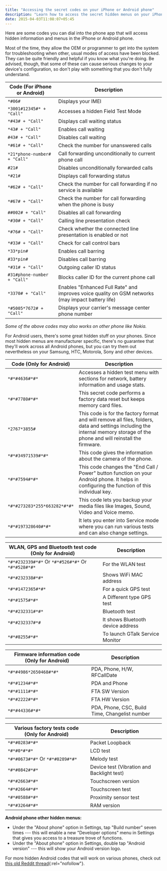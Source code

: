 ```yaml
---
title: "Accessing the secret codes on your iPhone or Android phone"
description: "Learn how to access the secret hidden menus on your iPhone or Android phone."
date: 2015-04-03T11:08:07+05:45
---
```


Here are some codes you can dial into the phone app that will access hidden information and menus in the iPhone or Android phone.

Most of the time, they allow the OEM or programmer to get into the system for troubleshooting when other, usual modes of access have been blocked. They can be quite friendly and helpful if you know what you're doing. Be advised, though, that some of these can cause serious changes to your device's configuration, so don't play with something that you don't fully understand.

| Code (For iPhone or Android) | Description                                                                                       |
| ---------------------------- | ------------------------------------------------------------------------------------------------- |
| `*#06#`                      | Displays your IMEI                                                                                |
| `*3001#12345#* + "Call"`     | Accesses a hidden Field Test Mode                                                                 |
| `*#43# + "Call"`             | Displays call waiting status                                                                      |
| `*43# + "Call"`              | Enables call waiting                                                                              |
| `#43# + "Call"`              | Disables call waiting                                                                             |
| `*#61# + "Call"`             | Check the number for unanswered calls                                                             |
| `*21*phone-number# + "Call"` | Call forwarding unconditionally to current phone call                                             |
| `#21#`                       | Disables unconditionally forwarded calls                                                          |
| `*#21#`                      | Displays call forwarding status                                                                   |
| `*#62# + "Call"`             | Check the number for call forwarding if no service is available                                   |
| `*#67# + "Call"`             | Check the number for call forwarding when the phone is busy                                       |
| `##002# + "Call"`            | Disables all call forwarding                                                                      |
| `*#30# + "Call"`             | Calling line presentation check                                                                   |
| `*#76# + "Call"`             | Check whether the connected line presentation is enabled or not                                   |
| `*#33# + "Call"`             | Check for call control bars                                                                       |
| `*33*pin#`                   | Enables call barring                                                                              |
| `#33*pin#`                   | Disables call barring                                                                             |
| `*#31# + "Call"`             | Outgoing caller ID status                                                                         |
| `#31#phone-number + "Call"`  | Blocks caller ID for the current phone call                                                       |
| `*3370# + "Call"`            | Enables "Enhanced Full Rate" and improves voice quality on GSM networks (may impact battery life) |
| `*#5005*7672# + "Call"`      | Displays your carrier's message center phone number                                               |

_Some of the above codes may also works on other phone like Nokia._

For Android users, there's some great hidden stuff on your phones. Since most hidden menus are manufacturer specific, there's no guarantee that they'll work across all Android phones, but you can try them out nevertheless on your Samsung, HTC, Motorola, Sony and other devices.

| Code (Only for Android)      | Description                                                                                                                                                                   |
| ---------------------------- | ----------------------------------------------------------------------------------------------------------------------------------------------------------------------------- |
| `*#*#4636#*#*`               | Accesses a hidden test menu with sections for network, battery information and usage stats.                                                                                   |
| `*#*#7780#*#*`               | This secret code performs a factory data reset but keeps memory card files.                                                                                                   |
| `*2767*3855#`                | This code is for the factory format and will remove all files, folders, data and settings including the internal memory storage of the phone and will reinstall the firmware. |
| `*#*#34971539#*#*`           | This code gives the information about the camera of the phone.                                                                                                                |
| `*#*#7594#*#*`               | This code changes the "End Call / Power" button function on your Android phone. It helps in configuring the function of this individual key.                                  |
| `*#*#273283*255*663282*#*#*` | This code lets you backup your media files like Images, Sound, Video and Voice memo.                                                                                          |
| `*#*#197328640#*#*`          | It lets you enter into Service mode where you can run various tests and can also change settings.                                                                             |

| WLAN, GPS and Bluetooth test code (Only for Android) | Description                       |
| ---------------------------------------------------- | --------------------------------- |
| `*#*#232339#*#*` Or `*#*#526#*#*` Or `*#*#528#*#*`   | For the WLAN test                 |
| `*#*#232338#*#*`                                     | Shows WiFi MAC address            |
| `*#*#1472365#*#*`                                    | For a quick GPS test              |
| `*#*#1575#*#*`                                       | A Different type GPS test         |
| `*#*#232331#*#*`                                     | Bluetooth test                    |
| `*#*#232337#*#`                                      | It shows Bluetooth device address |
| `*#*#8255#*#*`                                       | To launch GTalk Service Monitor   |

| Firmware information code (Only for Android) | Description                                    |
| -------------------------------------------- | ---------------------------------------------- |
| `*#*#4986*2650468#*#*`                       | PDA, Phone, H/W, RFCallDate                    |
| `*#*#1234#*#*`                               | PDA and Phone                                  |
| `*#*#1111#*#*`                               | FTA SW Version                                 |
| `*#*#2222#*#*`                               | FTA HW Version                                 |
| `*#*#44336#*#*`                              | PDA, Phone, CSC, Build Time, Changelist number |

| Various factory tests code (Only for Android) | Description                                |
| --------------------------------------------- | ------------------------------------------ |
| `*#*#0283#*#*`                                | Packet Loopback                            |
| `*#*#0*#*#*`                                  | LCD test                                   |
| `*#*#0673#*#*` Or `*#*#0289#*#*`              | Melody test                                |
| `*#*#0842#*#*`                                | Device test (Vibration and Backlight test) |
| `*#*#2663#*#*`                                | Touchscreen version                        |
| `*#*#2664#*#*`                                | Touchscreen test                           |
| `*#*#0588#*#*`                                | Proximity sensor test                      |
| `*#*#3264#*#*`                                | RAM version                                |

**Android phone other hidden menus:**

- Under the "About phone" option in Settings, tap "Build number" seven times --- this will enable a new "Developer options" menu in Settings that gives you access to a treasure trove of functions.
- Under the "About phone" option in Settings, double tap "Android version" --- this will show your Android version logo.

For more hidden Android codes that will work on various phones, check out [this old Reddit thread](http://www.reddit.com/r/Android/comments/1sl0ep/list_of_android_secret_codes_tips_and_tricks/){:rel="nofollow"}.
